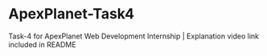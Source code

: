 # ApexPlanet-Task4
Task-4 for ApexPlanet Web Development Internship | Explanation video link included in README
